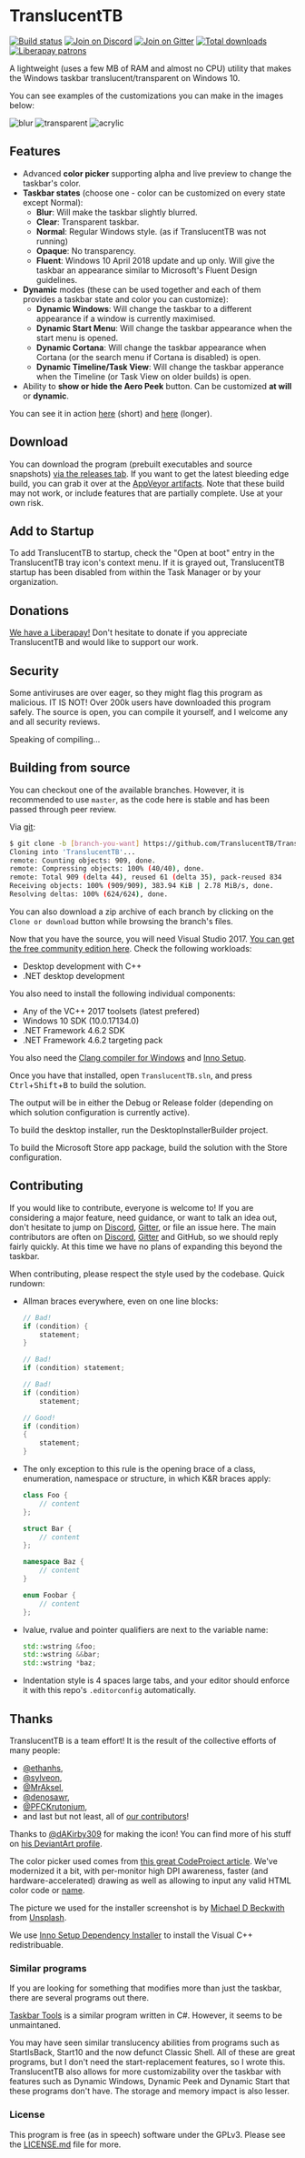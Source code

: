 ﻿# TranslucentTB

[![Build status](https://ci.appveyor.com/api/projects/status/9yym3vr6s5gc7vk3/branch/master?svg=true)](https://ci.appveyor.com/project/sylveon/translucenttb/branch/master)
[![Join on Discord](https://img.shields.io/discord/304387206552879116.svg)][Discord]
[![Join on Gitter](https://badges.gitter.im/TranslucentTB/Lobby.svg)][Gitter]
[![Total downloads](https://img.shields.io/github/downloads/TranslucentTB/TranslucentTB/total.svg)](https://github.com/TranslucentTB/TranslucentTB/releases)
[![Liberapay patrons](https://img.shields.io/liberapay/patrons/TranslucentTB.svg)](https://liberapay.com/TranslucentTB/)

A lightweight (uses a few MB of RAM and almost no CPU) utility that makes the Windows taskbar translucent/transparent on Windows 10.

You can see examples of the customizations you can make in the images below:

![blur](https://files.charlesmilette.net/GbOX4b.png) ![transparent](https://files.charlesmilette.net/yX37Vc.png) ![acrylic](https://files.charlesmilette.net/MPaxeO.png)

## Features

- Advanced **color picker** supporting alpha and live preview to change the taskbar's color.
- **Taskbar states** (choose one - color can be customized on every state except Normal):
  - **Blur**: Will make the taskbar slightly blurred.
  - **Clear**: Transparent taskbar.
  - **Normal**: Regular Windows style. (as if TranslucentTB was not running)
  - **Opaque**: No transparency.
  - **Fluent**: Windows 10 April 2018 update and up only. Will give the taskbar an appearance similar to Microsoft's Fluent Design guidelines.
- **Dynamic** modes (these can be used together and each of them provides a taskbar state and color you can customize):
  - **Dynamic Windows**: Will change the taskbar to a different appearance if a window is currently maximised.
  - **Dynamic Start Menu**: Will change the taskbar appearance when the start menu is opened.
  - **Dynamic Cortana**: Will change the taskbar appearance when Cortana (or the search menu if Cortana is disabled) is open.
  - **Dynamic Timeline/Task View**: Will change the taskbar apperance when the Timeline (or Task View on older builds) is open.
- Ability to **show or hide the Aero Peek** button. Can be customized **at will** or **dynamic**.

You can see it in action [here](https://gfycat.com/TidyFelineCrownofthornsstarfish) (short) and [here](https://gfycat.com/ConsciousCriminalDassie) (longer).

## Download

You can download the program (prebuilt executables and source snapshots) [via the releases tab](https://github.com/TranslucentTB/TranslucentTB/releases).
If you want to get the latest bleeding edge build, you can grab it over at the [AppVeyor artifacts](https://ci.appveyor.com/project/sylveon/translucenttb/build/artifacts). Note that these build may not work, or include features that are partially complete. Use at your own risk.

## Add to Startup

To add TranslucentTB to startup, check the "Open at boot" entry in the TranslucentTB tray icon's context menu. If it is grayed out, TranslucentTB startup has been disabled from within the Task Manager or by your organization.

## Donations

[We have a Liberapay!](https://liberapay.com/TranslucentTB/) Don't hesitate to donate if you appreciate TranslucentTB and would like to support our work.

## Security

Some antiviruses are over eager, so they might flag this program as malicious. IT IS NOT! Over 200k users have downloaded this program safely. The source is open, you can compile it yourself, and I welcome any and all security reviews.

Speaking of compiling...

## Building from source

You can checkout one of the available branches. However, it is recommended to use `master`, as the code here is stable and has been passed through peer review.

Via [git](https://git-scm.com):

```sh
$ git clone -b [branch-you-want] https://github.com/TranslucentTB/TranslucentTB
Cloning into 'TranslucentTB'...
remote: Counting objects: 909, done.
remote: Compressing objects: 100% (40/40), done.
remote: Total 909 (delta 44), reused 61 (delta 35), pack-reused 834
Receiving objects: 100% (909/909), 383.94 KiB | 2.78 MiB/s, done.
Resolving deltas: 100% (624/624), done.
```

You can also download a zip archive of each branch by clicking on the `Clone or download` button while browsing the branch's files.

Now that you have the source, you will need Visual Studio 2017. [You can get the free community edition here](https://www.visualstudio.com/vs/community/).
Check the following workloads:

- Desktop development with C++
- .NET desktop development

You also need to install the following individual components:

- Any of the VC++ 2017 toolsets (latest prefered)
- Windows 10 SDK (10.0.17134.0)
- .NET Framework 4.6.2 SDK
- .NET Framework 4.6.2 targeting pack

You also need the [Clang compiler for Windows](http://releases.llvm.org/download.html) and [Inno Setup](http://jrsoftware.org/isdl.php).

<!-- markdownlint-disable MD033 -->
Once you have that installed, open `TranslucentTB.sln`, and press <kbd>Ctrl</kbd>+<kbd>Shift</kbd>+<kbd>B</kbd> to build the solution.
<!-- markdownlint-enable MD033 -->

The output will be in either the Debug or Release folder (depending on which solution configuration is currently active).

To build the desktop installer, run the DesktopInstallerBuilder project.

To build the Microsoft Store app package, build the solution with the Store configuration.

## Contributing

If you would like to contribute, everyone is welcome to! If you are considering a major feature, need guidance, or want to talk an idea out, don't hesitate to jump on [Discord], [Gitter], or file an issue here. The main contributors are often on [Discord], [Gitter] and GitHub, so we should reply fairly quickly.
At this time we have no plans of expanding this beyond the taskbar.

When contributing, please respect the style used by the codebase. Quick rundown:

- Allman braces everywhere, even on one line blocks:

  ```cpp
  // Bad!
  if (condition) {
      statement;
  }
  
  // Bad!
  if (condition) statement;
  
  // Bad!
  if (condition)
      statement;
  
  // Good!
  if (condition)
  {
      statement;
  }
  ```

- The only exception to this rule is the opening brace of a class, enumeration, namespace or structure, in which K&R braces apply:

  ```cpp
  class Foo {
      // content
  };
  
  struct Bar {
      // content
  };
  
  namespace Baz {
      // content
  }

  enum Foobar {
      // content
  };
  ```

- lvalue, rvalue and pointer qualifiers are next to the variable name:

  ```cpp
  std::wstring &foo;
  std::wstring &&bar;
  std::wstring *baz;
  ```

- Indentation style is 4 spaces large tabs, and your editor should enforce it with this repo's `.editorconfig` automatically.

## Thanks

TranslucentTB is a team effort! It is the result of the collective efforts of many people:

- [@ethanhs](https://github.com/ethanhs),
- [@sylveon](https://github.com/sylveon),
- [@MrAksel](https://github.com/MrAksel),
- [@denosawr](https://github.com/denosawr),
- [@PFCKrutonium](https://github.com/PFCKrutonium),
- and last but not least, all of [our contributors](https://github.com/TranslucentTB/TranslucentTB/graphs/contributors)!

Thanks to [@dAKirby309](https://github.com/dAKirby309) for making the icon! You can find more of his stuff on [his DeviantArt profile](https://dakirby309.deviantart.com/).

The color picker used comes from [this great CodeProject article](https://www.codeproject.com/Articles/9207/An-HSV-RGBA-colour-picker).
We've modernized it a bit, with per-monitor high DPI awareness, faster (and hardware-accelerated) drawing as well as allowing to input any valid HTML color code or [name](https://www.w3schools.com/colors/colors_names.asp).

The picture we used for the installer screenshot is by [Michael D Beckwith](https://unsplash.com/photos/M-nHIqkO4-o) from [Unsplash](https://unsplash.com/).

We use [Inno Setup Dependency Installer](https://github.com/stfx/innodependencyinstaller) to install the Visual C++ redistribuable.

### Similar programs

If you are looking for something that modifies more than just the taskbar, there are several programs out there.

[Taskbar Tools](https://github.com/Elestriel/TaskbarTools) is a similar program written in C#. However, it seems to be unmaintaned.

You may have seen similar translucency abilities from programs such as StartIsBack, Start10 and the now defunct Classic Shell. All of these are great programs, but I don't need the start-replacement features, so I wrote this.
TranslucentTB also allows for more customizability over the taskbar with features such as Dynamic Windows, Dynamic Peek and Dynamic Start that these programs don't have. The storage and memory impact is also lesser.

### License

This program is free (as in speech) software under the GPLv3. Please see the [LICENSE.md](LICENSE.md) file for more.

[Discord]: https://discord.gg/w95DGTK
[Gitter]: https://gitter.im/TranslucentTB/Lobby